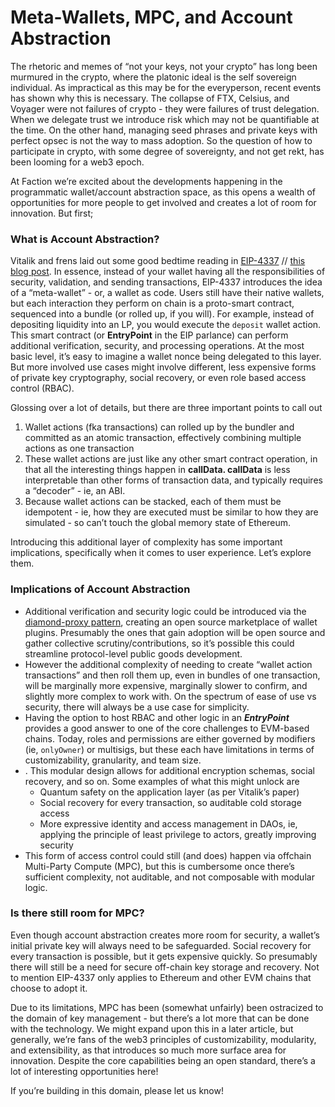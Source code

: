 # Meta-Wallets, MPC, and Account Abstraction

The rhetoric and memes of “not your keys, not your crypto” has long been murmured in the crypto, where the platonic ideal is the self sovereign individual. As impractical as this may be for the everyperson, recent events has shown why this is necessary. The collapse of FTX, Celsius, and Voyager were not failures of crypto - they were failures of trust delegation. When we delegate trust we introduce risk which may not be quantifiable at the time. On the other hand, managing seed phrases and private keys with perfect opsec is not the way to mass adoption. So the question of how to participate in crypto, with some degree of sovereignty, and not get rekt, has been looming for a web3 epoch.

At Faction we’re excited about the developments happening in the programmatic wallet/account abstraction space, as this opens a wealth of opportunities for more people to get involved and creates a lot of room for innovation. But first;

### What is Account Abstraction?

Vitalik and frens laid out some good bedtime reading in [EIP-4337](https://github.com/ethereum/EIPs/blob/3fd65b1a782912bfc18cb975c62c55f733c7c96e/EIPS/eip-4337.md) // [this blog post](https://medium.com/infinitism/erc-4337-account-abstraction-without-ethereum-protocol-changes-d75c9d94dc4a). In essence, instead of your wallet having all the responsibilities of security, validation, and sending transactions, EIP-4337 introduces the idea of a “meta-wallet” - or, a wallet as code. Users still have their native wallets, but each interaction they perform on chain is a proto-smart contract, sequenced into a bundle (or rolled up, if you will). For example, instead of depositing liquidity into an LP, you would execute the `deposit` wallet action. This smart contract (or **********EntryPoint********** in the EIP parlance) can perform additional verification, security, and processing operations. At the most basic level, it’s easy to imagine a wallet nonce being delegated to this layer. But more involved use cases might involve different, less expensive forms of private key cryptography, social recovery, or even role based access control (RBAC).

Glossing over a lot of details, but there are three important points to call out

1. Wallet actions (fka transactions) can rolled up by the bundler and committed as an atomic transaction, effectively combining multiple actions as one transaction
2. These wallet actions are just like any other smart contract operation, in that all the interesting things happen in ********callData. callData******** is less interpretable than other forms of transaction data, and typically requires a “decoder” - ie, an ABI.
3. Because wallet actions can be stacked, each of them must be idempotent - ie, how they are executed must be similar to how they are simulated - so can’t touch the global memory state of Ethereum.

Introducing this additional layer of complexity has some important implications, specifically when it comes to user experience. Let’s explore them.

### Implications of Account Abstraction

- Additional verification and security logic could be introduced via the [diamond-proxy pattern](https://eips.ethereum.org/EIPS/eip-2535), creating an open source marketplace of wallet plugins. Presumably the ones that gain adoption will be open source and gather collective scrutiny/contributions, so it’s possible this could streamline protocol-level public goods development.
- However the additional complexity of needing to create “wallet action transactions” and then roll them up, even in bundles of one transaction, will be marginally more expensive, marginally slower to confirm, and slightly more complex to work with. On the spectrum of ease of use vs security, there will always be a use case for simplicity.
- Having the option to host RBAC and other logic in an *******EntryPoint******* provides a good answer to one of the core challenges to EVM-based chains. Today, roles and permissions are either governed by modifiers (ie, `onlyOwner`) or multisigs, but these each have limitations in terms of customizability, granularity, and team size.
- . This modular design allows for additional encryption schemas, social recovery, and so on. Some examples of what this might unlock are
    - Quantum safety on the application layer (as per Vitalik’s paper)
    - Social recovery for every transaction, so auditable cold storage access
    - More expressive identity and access management in DAOs, ie, applying the principle of least privilege to actors, greatly improving security
- This form of access control could still (and does) happen via offchain Multi-Party Compute (MPC), but this is cumbersome once there’s sufficient complexity, not auditable, and not composable with modular logic.

### Is there still room for MPC?

Even though account abstraction creates more room for security, a wallet’s initial private key will always need to be safeguarded. Social recovery for every transaction is possible, but it gets expensive quickly. So presumably there will still be a need for secure off-chain key storage and recovery. Not to mention EIP-4337 only applies to Ethereum and other EVM chains that choose to adopt it.

Due to its limitations, MPC has been (somewhat unfairly) been ostracized to the domain of key management - but there’s a lot more that can be done with the technology. We might expand upon this in a later article, but generally, we’re fans of the web3 principles of customizability, modularity, and extensibility, as that introduces so much more surface area for innovation. Despite the core capabilities being an open standard, there’s a lot of interesting opportunities here!

If you’re building in this domain, please let us know!